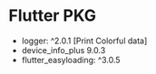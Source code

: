 # Flutter PKG

-  logger: ^2.0.1   [Print Colorful data]
-  device_info_plus 9.0.3 
-  flutter_easyloading: ^3.0.5



